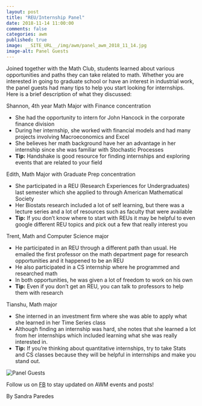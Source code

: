 ```yaml
---
layout: post
title: "REU/Internship Panel"
date: 2018-11-14 11:00:00
comments: false
categories: awm
published: true
image: __SITE_URL__/img/awm/panel_awm_2018_11_14.jpg
image-alt: Panel Guests
---
```

Joined together with the Math Club, students learned about various opportunities and paths they can take related to math. Whether you are interested in going to graduate school or have an interest in industrial work, the panel guests had many tips to help you start looking for internships.<!--more--> Here is a brief description of what they discussed:

Shannon, 4th year Math Major with Finance concentration
  * She had the opportunity to intern for John Hancock in the corporate finance division
  * During her internship, she worked with financial models and had many projects involving Macroeconomics and Excel
  * She believes her math background have her an advantage in her internship since she was familiar with Stochastic Processes
  * **Tip:** Handshake is good resource for finding internships and exploring events that are related to your field

Edith, Math Major with Graduate Prep concentration
  * She participated in a REU (Research Experiences for Undergraduates) last semester which she applied to through American Mathematical Society
  * Her Biostats research included a lot of self learning, but there was a lecture series and a lot of resources such as faculty that were available
  * **Tip:** If you don’t know where to start with REUs it may be helpful to even google different REU topics and pick out a few that really interest you

Trent, Math and Computer Science major
 * He participated in an REU through a different path than usual. He emailed the first professor on the math department page for research opportunities and it happened to be an REU
 * He also participated in a CS internship where he programmed and researched math
 * In both opportunities, he was given a lot of freedom to work on his own
 * **Tip:** Even if you don’t get an REU, you can talk to professors to help them with research

Tianshu, Math major 
 * She interned in an investment firm where she was able to apply what she learned in her Time Series class
 * Although finding an internship was hard, she notes that she learned a lot from her internships which included learning what she was really interested in.
 * **Tip:** If you’re thinking about quantitative internships, try to take Stats and CS classes because they will be helpful in internships and make you stand out.
 
<img src="{{site.url}}/img/awm/panel_2018_11_14.jpg" alt="Panel Guests" style="max-width:70%">
 
Follow us on [FB](https://www.facebook.com/AWMatUva) to stay updated on AWM events and posts!
 
By Sandra Paredes
